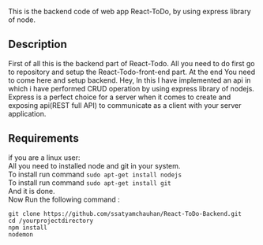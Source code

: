 This is the backend code of web app React-ToDo, by using express library of node.

## Description
First of all this is the backend part of React-Todo. All you need to do first go to repository and setup the React-Todo-front-end part. At the end You need to come here and setup backend. 
Hey, In this I have implemented an api in which i have performed CRUD operation by using express library of nodejs.
Express is a perfect choice for a server when it comes to create and exposing api(REST full API) to communicate as a client with your server application.

## Requirements
if you are a linux user:<br>
All you need to installed node and git in your system. <br>
To install run command ```sudo apt-get install nodejs```<br>
To install run command ```sudo apt-get install git```<br>
And it is done.<br>
Now Run the following command : <br>
```
git clone https://github.com/ssatyamchauhan/React-ToDo-Backend.git
cd /yourprojectdirectory
npm install 
nodemon
```


